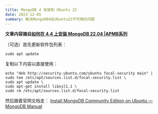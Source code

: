 ```yaml
---
title: MongoDB 4 安装到 Ubuntu 22
date: 2023-12-05
summary: 解决MongoDB4在Ubuntu22不可用的问题
---
```

**文章内容摘自[如何在 4.4 上安装 MongoDB 22.04 |APMB系列](https://www.apmb.co.uk/posts/mongodb-4.4-ubuntu-22-04/)**


（可选）首先更新软件包列表：
```shell
sudo apt update
```

复制以下内容以直接使用：
```shell
echo "deb http://security.ubuntu.com/ubuntu focal-security main" | sudo tee /etc/apt/sources.list.d/focal-security.list \
sudo apt update \
sudo apt-get install libssl1.1 \
sudo rm /etc/apt/sources.list.d/focal-security.list
```
然后跟着官网文档走：
[Install MongoDB Community Edition on Ubuntu — MongoDB Manual](https://www.mongodb.com/docs/v4.4/tutorial/install-mongodb-on-ubuntu/)